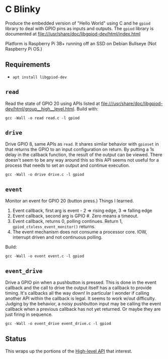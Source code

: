 # C Blinky

Produce the embedded version of "Hello World" using C and he `gpiod` library to deal with GPIO pins as inputs and outputs. The `gpiod` library is documented at <file:///usr/share/doc/libgpiod-dev/html/index.html>

Platform is Raspberry Pi 3B+ running off an SSD on Debian Bullseye (Not Raspberry Pi OS.) 

## Requirements

* `apt install libgpiod-dev`

## `read`

Read the state of GPIO 20 using APIs listed at <file:///usr/share/doc/libgpiod-dev/html/group__high__level.html>. Build with:

```text
gcc -Wall -o read read.c -l gpiod
```

## `drive`

Drive GPIO 8, same APIs as `read`. It shares similar behavior with `gpioset` in that returns the GPIO to an input configuration on return. By putting a 1s delay in the callback function, the result of the output can be viewed. There doesn't seem to be any way around this so this API seems not useful for a process that needs to set an output and continue execution.

```text
gcc -Wall -o drive drive.c -l gpiod
```

## `event`

Monitor an event for GPIO 20 (button press.) Things I learned.

1. Event callback, first arg is event - 2 => rising edge, 3 => falling edge
1. Event callback, second arg is GPIO #. Zero means a timeout.
1. Event callback, returns 0, polling continues. Return 1, `gpiod_ctxless_event_monitor()` returns.
1. The event mechanism does not consume a processor core. IOW, interrupt driven and not continuous polling.

Build:

```text
gcc -Wall -o event event.c -l gpiod
```

## `event_drive`

Drive a GPIO pin when a pushbutton is pressed. This is done in the event callback and the call to drive the output itself has a callback to provide timing. It's callbacks all the way down! In particular I wonder if calling another API within the callback is legal. It seems to work w/out difficulty. Judging by the behavior, a noisy pushbutton input may be calling the event callback when a previous callback has not yet returned. Or maybe they are just firing in sequence.

```text
gcc -Wall -o event_drive event_drive.c -l gpiod
```

## Status

This wraps up the portions of the [High-level API](https://libgpiod.readthedocs.io/en/latest/group__high__level.html) that interest.
